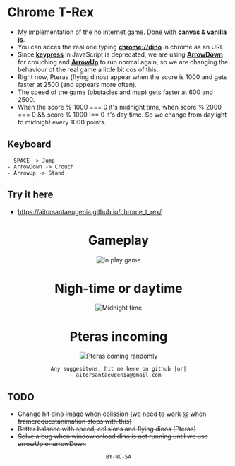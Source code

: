 # Chrome T-Rex
- My implementation of the no internet game. Done with <b><u>canvas & vanilla js</u></b>.
- You can acces the real one typing <b><u>chrome://dino</u></b> in chrome as an URL
- Since <b><u>keypress</u></b> in JavaScript is deprecated, we are using <b><u>ArrowDown</u></b> for crouching and <b><u>ArrowUp</u></b> to run normal again, so we are changing the behaviour of the real game a little bit cos of this.
- Right now, Pteras (flying dinos) appear when the score is 1000 and gets faster at 2500 (and appears more often).
- The speed of the game (obstacles and map) gets faster at 600 and 2500.
- When the score % 1000 === 0 it's midnight time, when score % 2000 === 0 && score % 1000 !== 0 it's day time. So we change from daylight to midnight every 1000 points.

## Keyboard

```
- SPACE -> Jump
- ArrowDown -> Crouch
- ArrowUp -> Stand
```

## Try it here
- https://aitorsantaeugenia.github.io/chrome_t_rex/

<div align="center">

# Gameplay
![In play game](https://user-images.githubusercontent.com/14861253/173209419-75f23b60-ba4e-40c2-8e24-62e070a06613.gif)

# Nigh-time or daytime
![Midnight time](https://user-images.githubusercontent.com/14861253/182008097-1cb9a02f-1789-43be-a338-cf1da8076916.gif)

# Pteras incoming
![Pteras coming randomly](https://user-images.githubusercontent.com/14861253/182008228-1cda9887-4d75-4d49-9ecf-33aaa983ea34.gif)

</div>

<div align="center">

```
Any suggesitons, hit me here on github |or| aitorsantaeugenia@gmail.com
```

<div align="left">

## TODO
- ~~Change hit dino image when colission (we need to work @ when framerequestanimation stops with this)~~
- ~~Better balance with speed, colisions and flying dinos (Pteras)~~
- ~~Solve a bug when window.onload dino is not running until we use arrowUp or arrowDown~~

</div>


```
BY-NC-SA
```

</div>